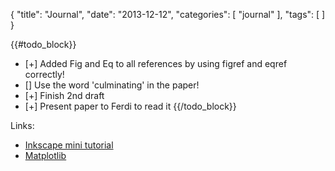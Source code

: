 {
  "title": "Journal",
  "date": "2013-12-12",
  "categories": [
  "journal"
  ],
  "tags": [
  ]
}

{{#todo_block}}
- [+] Added Fig and Eq to all references by using figref and eqref correctly!
- [] Use the word 'culminating' in the paper!
- [+] Finish 2nd draft
- [+] Present paper to Ferdi to read it
{{/todo_block}}


Links:
- [Inkscape mini tutorial](http://karussell.wordpress.com/2008/03/21/inkscape-intuitive-and-elegant/)
- [Matplotlib](http://damon-is-a-geek.com/publication-ready-the-first-time-beautiful-reproducible-plots-with-matplotlib.html)
